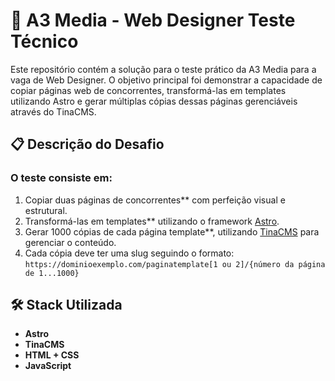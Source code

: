 # 🧪 A3 Media - Web Designer Teste Técnico
Este repositório contém a solução para o teste prático da A3 Media para a vaga de Web Designer. O objetivo principal foi demonstrar a capacidade de copiar páginas web de concorrentes, transformá-las em templates utilizando Astro e gerar múltiplas cópias dessas páginas gerenciáveis através do TinaCMS.

## 📋 Descrição do Desafio
### O teste consiste em:
1. Copiar duas páginas de concorrentes** com perfeição visual e estrutural.
2. Transformá-las em templates** utilizando o framework [Astro](https://astro.build/).
3. Gerar 1000 cópias de cada página template**, utilizando [TinaCMS](https://tina.io/) para gerenciar o conteúdo.
4. Cada cópia deve ter uma slug seguindo o formato: `https://dominioexemplo.com/paginatemplate[1 ou 2]/{número da página de 1...1000}`

## 🛠️ Stack Utilizada
- **Astro**
- **TinaCMS**
- **HTML + CSS**
- **JavaScript**
